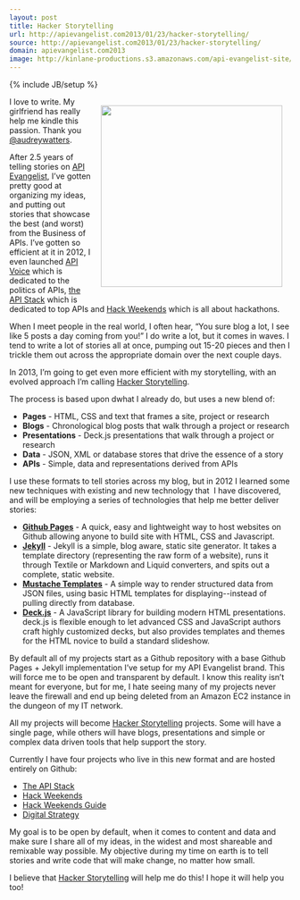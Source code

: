 ```yaml
---
layout: post
title: Hacker Storytelling
url: http://apievangelist.com2013/01/23/hacker-storytelling/
source: http://apievangelist.com2013/01/23/hacker-storytelling/
domain: apievangelist.com2013
image: http://kinlane-productions.s3.amazonaws.com/api-evangelist-site/blog/Tag-Cloud-Hacker-Storytelling.png
---
```

{% include JB/setup %}
<p><a href="http://hackerstorytelling.com"><img style="padding: 15px;" src="https://s3.amazonaws.com/kinlane-productions/hacker-storytelling/Tag-Cloud-Hacker-Storytelling.png" alt="" width="325" align="right" /></a></p>
<p>I love to write.  My girlfriend has really help me kindle this passion.  Thank you <a href="https://twitter.com/audreywatters/">@audreywatters</a>.</p>
<p>After 2.5 years of telling stories on <a href="http://apievangelist.com/">API Evangelist</a>, I&rsquo;ve gotten pretty good at organizing my ideas, and putting out stories that showcase the best (and worst) from the Business of APIs.  I&rsquo;ve gotten so efficient at it in 2012, I even launched <a href="http://apievoice.com/">API Voice</a> which is dedicated to the politics of APIs, <a href="http://theapistack.com">the API Stack</a> which is dedicated to top APIs and <a href="http://hackweekends.com/">Hack Weekends</a> which is all about hackathons.</p>
<p>When I meet people in the real world, I often hear, &ldquo;You sure blog a lot, I see like 5 posts a day coming from you!&rdquo;  I do write a lot, but it comes in waves.  I tend to write a lot of stories all at once, pumping out 15-20 pieces and then I trickle them out across the appropriate domain over the next couple days.</p>
<p>In 2013, I&rsquo;m going to get even more efficient with my storytelling, with an evolved approach I&rsquo;m calling <a href="http://hackerstorytelling.com/">Hacker Storytelling</a>.</p>
<p>The process is based upon dwhat I already do, but uses a new blend of:</p>
<ul class="mainlist">
<li><strong>Pages</strong> - HTML, CSS and text that frames a site, project or research</li>
<li><strong>Blogs</strong> - Chronological blog posts that walk through a project or research</li>
<li><strong>Presentations</strong> - Deck.js presentations that walk through a project or research</li>
<li><strong>Data</strong> - JSON, XML or database stores that drive the essence of a story</li>
<li><strong>APIs</strong> - Simple, data and representations derived from APIs</li>
</ul>
<p>I use these formats to tell stories across my blog, but in 2012 I learned some new techniques with existing and new technology that &nbsp;I have discovered, and will be employing a series of technologies that help me better deliver stories:</p>
<ul class="mainlist">
<li><a href="http://pages.github.com/" target="_blank"><strong>Github Pages</strong></a> - A quick, easy and lightweight way to host websites on Github allowing anyone to build site with HTML, CSS and Javascript.</li>
<li><a href="https://github.com/mojombo/jekyll#readme" target="_blank"><strong>Jekyll</strong></a> - Jekyll is a simple, blog aware, static site generator. It takes a template directory (representing the raw form of a website), runs it through Textile or Markdown and Liquid converters, and spits out a complete, static website.</li>
<li><a href="http://pages.github.com/" target="_blank"><strong>Mustache Templates</strong></a> - A simple way to render structured data from JSON files, using basic HTML templates for displaying--instead of pulling directly from database.</li>
<li><a href="http://pages.github.com/" target="_blank"><strong>Deck.js</strong></a> - A JavaScript library for building modern HTML presentations. deck.js is flexible enough to let advanced CSS and JavaScript authors craft highly customized decks, but also provides templates and themes for the HTML novice to build a standard slideshow.</li>
</ul>
<p>By default all of my projects start as a Github repository with a base Github Pages + Jekyll implementation I&rsquo;ve setup for my API Evangelist brand.   This will force me to be open and transparent by default.  I know this reality isn&rsquo;t meant for everyone, but for me, I hate seeing many of my projects never leave the firewall and end up being deleted from an Amazon EC2 instance in the dungeon of my IT network.</p>
<p>All my projects will become <a title="Hacker Storytelling" href="http://hackerstorytelling.com">Hacker Storytelling</a> projects.  Some will have a single page, while others will have blogs, presentations and simple or complex data driven tools that help support the story.</p>
<p>Currently I have four projects who live in this new format and are hosted entirely on Github:</p>
<ul class="mainlist">
<li><a href="http://theapistack.com">The API Stack</a></li>
<li><a title="Hack Weekends" href="http://hackweekends.com">Hack Weekends</a></li>
<li><a title="Hack Weekends Guide" href="http://guide.hackweekends.com">Hack Weekends Guide</a></li>
<li><a href="http://digitalstrategy.apievangelist.com">Digital Strategy</a></li>
</ul>
<p>My goal is to be open by default, when it comes to content and data and make sure I share all of my ideas, in the widest and most shareable and remixable way possible.  My objective during my time on earth is to tell stories and write code that will make change, no matter how small.</p>
<p>I believe that <a title="Hacker Storytelling" href="http://hackerstorytelling.com">Hacker Storytelling</a> will help me do this!  I hope it will help you too!</p>
